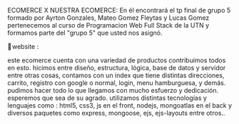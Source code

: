 ECOMERCE X
NUESTRA ECOMERCE: En él encontrará el tp final de grupo 5 formado por Ayrton Gonzales, Mateo Gomez Fleytas y Lucas Gomez pertenecemos al curso de Programacion Web Full Stack de la UTN y formamos parte del "grupo 5" que usted nos asignó.


🔗 website : 

este ecomerce cuenta con una variedad de productos contribuimos todos en esto. hicimos entre diseño, estructura, lógica, base de datos y servidor entre otras cosas, contamos con un index que tiene distintas direcciones, carrito, registro con google o normal, login, menu hamburguesa, y demás. pudimos hacer todo lo que llegamos con mucho esfuerzo y dedicación. esperemos que sea de su agrado.
utilizamos distintas tecnologías y lenguajes como : html5, css3, js en el front, nodejs, mongoatlas en el back y diversos paquetes como express, mongoose, ejs, ejs-layouts entre otros..
